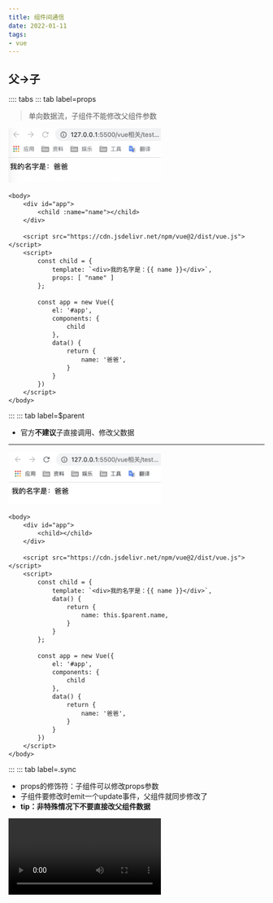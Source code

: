 ```yaml
---
title: 组件间通信
date: 2022-01-11
tags:
- vue
---
```

## 父->子
:::: tabs
::: tab label=props
>单向数据流，子组件不能修改父组件参数

<img src="./assets/props1.png" style="width:300px;">

```html{3,9-10,20}
<body>
    <div id="app">
        <child :name="name"></child>
    </div>

    <script src="https://cdn.jsdelivr.net/npm/vue@2/dist/vue.js"></script>
    <script>
        const child = {
            template: `<div>我的名字是：{{ name }}</div>`,
            props: [ "name" ]
        };

        const app = new Vue({
            el: '#app',
            components: {
                child
            },
            data() {
                return {
                    name: '爸爸',
                }
            }
        })
    </script>
</body>
```
:::
::: tab label=$parent
* 官方**不建议**子直接调用、修改父数据
---
<img src="./assets/props2.png" style="width:300px;">

```html{12,24}
<body>
    <div id="app">
        <child></child>
    </div>

    <script src="https://cdn.jsdelivr.net/npm/vue@2/dist/vue.js"></script>
    <script>
        const child = {
            template: `<div>我的名字是：{{ name }}</div>`,
            data() {
                return {
                    name: this.$parent.name,
                }
            }
        };

        const app = new Vue({
            el: '#app',
            components: {
                child
            },
            data() {
                return {
                    name: '爸爸',
                }
            }
        })
    </script>
</body>
```
:::
::: tab label=.sync
* props的修饰符：子组件可以修改props参数
* 子组件要修改时emit一个update事件，父组件就同步修改了
* **tip：非特殊情况下不要直接改父组件数据**

<video src="./assets/props5.mp4" style="width:300px;" controls />

```html{4,15,19-28}
<body>
    <div id="app">
        父组件内：{{name}}
        <child :name.sync="name"></child>
    </div>

    <script src="https://cdn.jsdelivr.net/npm/vue@2/dist/vue.js"></script>
    <script>
        const child = {
            template: `
            <div>
                子组件内：{{ myName }}
            </div>
            `,
            props: [ 'name' ],
            mounted() {
                setTimeout(() => this.myName = '儿子', 2000)
            },
            computed: {
                myName: {
                    get() {
                        return this.name;
                    },
                    set(newVal) {
                        this.$emit('update:name', newVal);
                    }
                }
            }
        };

        const app = new Vue({
            el: '#app',
            components: {
                child
            },
            data() {
                return {
                    name: '爸爸'
                }
            }
        })
    </script>
</body>
```
:::
::: tab label=v-model
* v-model子组件拿的props一定是`value`
* 发射的事件名默认是`input`，可以通过【model:{event: 'eName'}】来修改

<video src="./assets/props6.mp4" style="width:300px;" controls />

```html{4,15-16,26}
<body>
    <div id="app">
        父组件内：{{name}}
        <child v-model="name"></child>
    </div>

    <script src="https://cdn.jsdelivr.net/npm/vue@2/dist/vue.js"></script>
    <script>
        const child = {
            template: `
            <div>
                子组件内：{{ myName }}
            </div>
            `,
            props: [ 'value' ],
            model: { event: 'inputVal' },
            mounted() {
                setTimeout(() => this.myName = '儿子', 2000)
            },
            computed: {
                myName: {
                    get() {
                        return this.value;
                    },
                    set(newVal) {
                        this.$emit('inputVal', newVal);
                    }
                }
            }
        };

        const app = new Vue({
            el: '#app',
            components: {
                child
            },
            data() {
                return {
                    name: '爸爸'
                }
            }
        })
    </script>
</body>
```
:::
::::
## 子->父
:::: tabs
::: tab label=$emit
<video src="./assets/props3.mp4" style="width:400px;" controls />

```html{3-4,22,38-40}
<body>
    <div id="app">
        父组件内的name:{{name}}
        <child @btn-clk="change"></child>
    </div>

    <script src="https://cdn.jsdelivr.net/npm/vue@2/dist/vue.js"></script>
    <script>
        const child = {
            template: `
            <div>
                <button @click='clk'>按钮</button>
            </div>
            `,
            data() {
                return {
                    name: '儿子',
                }
            },
            methods: {
                clk() {
                    this.$emit('btn-clk', this.name);
                }
            }
        };

        const app = new Vue({
            el: '#app',
            components: {
                child
            },
            data() {
                return {
                    name: '爸爸',
                }
            },
            methods: {
                change(newName) {
                    this.name = newName;
                }
            }
        })
    </script>
</body>
```
:::
::: tab label=$refs
* 通过ref收集子组件实例，**通过实例获取子组件上的属性或调用方法**
* $refs 只会在**组件渲染完成之后生效**，并且它们不是响应式的。这仅作为一个用于直接操作子组件的“逃生舱”——你**应该避免在模板或计算属性中访问 $refs**。
---
<img src="./assets/props4.png" style="width:300px;">

```html{26-28}
<body>
    <div id="app">
        <child ref="child"></child>
    </div>

    <script src="https://cdn.jsdelivr.net/npm/vue@2/dist/vue.js"></script>
    <script>
        const child = {
            template: `
            <div>
                子组件name:{{name}}
            </div>
            `,
            data() {
                return {
                    name: '儿子',
                }
            }
        };

        const app = new Vue({
            el: '#app',
            components: {
                child
            },
            mounted() {
                console.log('父组件mounted:', this.$refs.child.name)
            }
        })
    </script>
</body>
```
:::
::: tab label=$children
* 可以拿到所有子组件的数组
* 一般不这么用，一般都是【$refs】拿。除非某个父组件的子组件都是同一个子组件的复用，这个方法比较适合

<video src="./assets/props9.mp4" style="width:300px;" controls />

```html{21-23,38}
<body>
    <div id="app">
        父组件内：{{name}}
        <child></child>
    </div>

    <script src="https://cdn.jsdelivr.net/npm/vue@2/dist/vue.js"></script>
    <script>
        const child = {
            template: `
            <div>
                子组件：{{ name }}
            </div>
            `,
            data() {
                return {
                    name: '儿子',
                }
            },
            methods: {
                changeName() {
                    this.name = "张三"
                }
            }
        };

        const app = new Vue({
            el: '#app',
            components: {
                child
            },
            data() {
                return {
                    name: '爸爸'
                }
            },
            mounted() {
                setTimeout(() => this.$children[0].changeName(), 2000)
            }
        })
    </script>
</body>
```
:::
::: tab label=作用域slot
* 父组件使用子组件slot的时候，可以使用作用域slot，子组件可以传递

<img src="./assets/props15.png" style="width:300px;">

```html{3-5,13}
<body>
    <div id="app">
        <child v-slot="data">
            {{data.money}} 元
        </child>
    </div>

    <script src="https://cdn.jsdelivr.net/npm/vue@2/dist/vue.js"></script>
    <script>
        const child = {
            template: `
            <div>
                <slot :money="money"/>
            </div>
            `,
            data() {
                return {
                    money: 1000
                }
            }
        };

        const app = new Vue({
            el: '#app',
            components: {
                child
            }
        })
    </script>
</body>
```
:::
::::
## 跨级共享
:::: tabs
::: tab label=$root
* 获取根组件，无论多少级都可以获取

<video src="./assets/props11.mp4" style="width:300px;" controls />

```html{17,33-35}
<body>
    <div id="app">
        根组件内：{{name}}
        <child></child>
    </div>

    <script src="https://cdn.jsdelivr.net/npm/vue@2/dist/vue.js"></script>
    <script>
        const child = {
            template: `
            <div>
                <button @click="change">子组件按钮</button>
            </div>
            `,
            methods: {
                change() {
                    this.$root.changeName("张三")
                }
            }
        };

        const app = new Vue({
            el: '#app',
            components: {
                child
            },
            data() {
                return {
                    name: '爸爸'
                }
            },
            methods: {
                changeName(newName) {
                    this.name = newName;
                }
            }
        })
    </script>
</body>
```
:::
::: tab label=$attrs
* 跨级传参，子组件对下级【v-bind="$attrs"】
* **子组件内不能对数据有任何处理，也不能用props接收**，要使用可以用`$attrs`来获取值。
* 如果子组件要接受props的话，传给孙组件的时候可以用【v-bind="$props"】替代

<img src="./assets/props7.png" style="width:300px;">

```html{4,12,20-21}
<body>
    <div id="app">
        父组件内：{{name}}
        <child :name="name"></child>
    </div>

    <script src="https://cdn.jsdelivr.net/npm/vue@2/dist/vue.js"></script>
    <script>
        const grandchild = {
            template: `
            <div>
                孙组件内：{{ $attrs.name }}
            </div>
            `, 
        };

        const child = {
            template: `
            <div>
                子组件内：{{ $attrs.name }}
                <grandchild v-bind="$attrs" />
            </div>
            `,
            components: {
                grandchild
            }
        };

        const app = new Vue({
            el: '#app',
            components: {
                child
            },
            data() {
                return {
                    name: '爸爸'
                }
            }
        })
    </script>
</body>
```
:::
::: tab label=$listeners
* 父组件对子组件的所有事件监听器
* 可以直接把父组件的所有监听器传给孙组件【v-on="$listeners"】

<video src="./assets/props8.mp4" style="width:300px" controls />

```html{4,12,17,25}
<body>
    <div id="app">
        父组件内：{{name}}
        <child @change-name="change"></child>
    </div>

    <script src="https://cdn.jsdelivr.net/npm/vue@2/dist/vue.js"></script>
    <script>
        const grandchild = {
            template: `
            <div>
                <button @click="btnClk">孙组件按钮</button>
            </div>
            `,
            methods: {
                btnClk() {
                    this.$emit('change-name', '张三')
                }
            }
        };

        const child = {
            template: `
            <div>
                <grandchild v-on="$listeners" />
            </div>
            `,
            components: {
                grandchild
            },
        };

        const app = new Vue({
            el: '#app',
            components: {
                child
            },
            data() {
                return {
                    name: '爸爸'
                }
            },
            methods: {
                change(newVal) {
                    this.name = newVal;
                }
            }
        })
    </script>
</body>
```
* 也可以只传某一个
```html
<grandchild @change-name="$listeners['change-name']" />
```
:::
::: tab label=provide
* 提供给后代组件公用的数据或方法。**不是响应式的，所以尽量传递常量或者方法**
* 后代需要使用的位置用inject来注入方法。
* 注：【provide:{}】不能拿到this，可以传递函数或常量，【provide()】可以拿到this

<video src="./assets/props12.mp4" style="width:300px;" controls />

```html{13,16,29-34}
<body>
    <div id="app">
        根组件内：{{name}}
        <child></child>
    </div>

    <script src="https://cdn.jsdelivr.net/npm/vue@2/dist/vue.js"></script>
    <script>
        const child = {
            template: `
            <div>
                子组件内：{{ name }}
                <button @click="changeName('张三')">子组件按钮</button>
            </div>
            `,
            inject: [ 'changeName', 'name' ]
        };

        const app = new Vue({
            el: '#app',
            components: {
                child
            },
            data() {
                return {
                    name: '爸爸'
                }
            },
            provide() {
                return {
                    changeName: this.changeName,
                    name: this.name
                }
            },
            methods: {
                changeName(newName) {
                    this.name = newName;
                }
            }
        })
    </script>
</body>
```
:::
::: tab label=$bus
* 通过原型链上共享一个VUE实例来共享事件监听
* 三种定义方式
```js
// Bus.js
import Vue from "vue"
export default new Vue()

// 方法二 直接挂载到全局
// main.js
import Vue from "vue"
Vue.prototype.$bus = new Vue()

// 方法三 注入到 Vue 根对象上
// main.js
import Vue from "vue"
new Vue({
    el:"#app",
    data:{
        $bus: new Vue()
    }
})
```
* 例：

<video src="./assets/props13.mp4" style="width:300px;" controls />

```html{9,18-20,35-37,39-41}
<body>
    <div id="app">
        根组件内：{{ count }}
        <child></child>
    </div>

    <script src="https://cdn.jsdelivr.net/npm/vue@2/dist/vue.js"></script>
    <script>
        Vue.prototype.$bus = new Vue();

        const child = {
            template: `
            <div>
                <button @click="btnClk">子组件按钮</button>
            </div>
            `,
            methods: {
                btnClk() {
                    this.$bus.$emit('addCount');
                }
            }
        };

        const app = new Vue({
            el: '#app',
            components: {
                child
            },
            data() {
                return {
                    count: 0,
                }
            },
            mounted() {
                this.$bus.$on('addCount', () => {
                    this.count++;
                })
            },
            destroyed() {
                this.$bus.$off('addCount');
            },
        })
    </script>
</body>
```
:::
::::
## VueX
::: tip
* [VueX官网](https://vuex.vuejs.org/zh/#%E4%BB%80%E4%B9%88%E6%98%AF-%E7%8A%B6%E6%80%81%E7%AE%A1%E7%90%86%E6%A8%A1%E5%BC%8F)
* 状态管理模式。它采用集中式存储管理应用的所有组件的状态，并以相应的规则保证状态以一种可预测的方式发生变化。
* 配合浏览器退出的vue-devtools，可以生成状态快照，方便调试
:::
:::: tabs
::: tab label=概念
<img src="./assets/vuex.png" style="width:500px;">
:::
::: tab label=getters
:::
::::